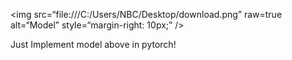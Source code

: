 

<img
src=“file:///C:/Users/NBC/Desktop/download.png”
raw=true
alt=“Model”
style=“margin-right: 10px;”
/>

Just Implement model above in pytorch!
